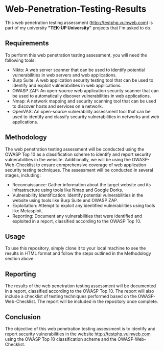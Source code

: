 # Web-Penetration-Testing-Results
This web penetration testing assessment (http://testphp.vulnweb.com) is part of my university <b>"TEK-UP University"</b> projects that I'm asked to do.
## Requirements
To perform this web penetration testing assessment, you will need the following tools:
- Nikto: A web server scanner that can be used to identify potential vulnerabilities in web servers and web applications.
- Burp Suite: A web application security testing tool that can be used to identify and exploit vulnerabilities in web applications.
- OWASP ZAP: An open-source web application security scanner that can be used to automatically discover vulnerabilities in web applications.
- Nmap: A network mapping and security scanning tool that can be used to discover hosts and services on a network.
- OpenVAS: An open-source vulnerability assessment tool that can be used to identify and classify security vulnerabilities in networks and web applications.
## Methodology
The web penetration testing assessment will be conducted using the OWASP Top 10 as a classification scheme to identify and report security vulnerabilities in the website. Additionally, we will be using the OWASP-Web-Checklist to ensure comprehensive coverage of web application security testing techniques. The assessment will be conducted in several stages, including:
- Reconnaissance: Gather information about the target website and its infrastructure using tools like Nmap and Google Dorks.
- Vulnerability Identification: Identify potential vulnerabilities in the website using tools like Burp Suite and OWASP ZAP.
- Exploitation: Attempt to exploit any identified vulnerabilities using tools like Metasploit.
- Reporting: Document any vulnerabilities that were identified and exploited in a report, classified according to the OWASP Top 10.
## Usage
To use this repository, simply clone it to your local machine to see the results in HTML format and follow the steps outlined in the Methodology section above.
## Reporting
The results of the web penetration testing assessment will be documented in a report, classified according to the OWASP Top 10. The report will also include a checklist of testing techniques performed based on the OWASP-Web-Checklist. The report will be included in the repository once complete.
## Conclusion
The objective of this web penetration testing assessment is to identify and report security vulnerabilities in the website http://testphp.vulnweb.com using the OWASP Top 10 classification scheme and the OWASP-Web-Checklist.
